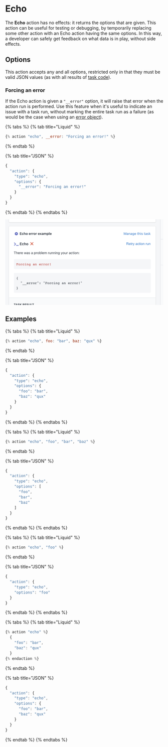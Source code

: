 # Echo

The **Echo** action has no effects: it returns the options that are given. This action can be useful for testing or debugging, by temporarily replacing some other action with an Echo action having the same options. In this way, a developer can safely get feedback on what data is in play, without side effects.

## Options

This action accepts any and all options, restricted only in that they must be valid JSON values \(as with all results of [task code](../tasks/code/)\).

### Forcing an error

If the Echo action is given a `"__error"` option, it will raise that error when the action run is performed. Use this feature when it's useful to indicate an issue with a task run, without marking the entire task run as a failure \(as would be the case when using an [error object](../tasks/code/error-objects.md)\).

{% tabs %}
{% tab title="Liquid" %}
```javascript
{% action "echo", __error: "Forcing an error!" %}
```
{% endtab %}

{% tab title="JSON" %}
```javascript
{
  "action": {
    "type": "echo",
    "options": {
      "__error": "Forcing an error!"
    }
  }
}
```
{% endtab %}
{% endtabs %}

![](../../.gitbook/assets/screen-shot-2021-07-13-at-11.40.52-am.png)

## Examples

{% tabs %}
{% tab title="Liquid" %}
```javascript
{% action "echo", foo: "bar", baz: "qux" %}
```
{% endtab %}

{% tab title="JSON" %}
```javascript
{
  "action": {
    "type": "echo",
    "options": {
      "foo": "bar",
      "baz": "qux"
    }
  }
}
```
{% endtab %}
{% endtabs %}

{% tabs %}
{% tab title="Liquid" %}
```javascript
{% action "echo", "foo", "bar", "baz" %}
```
{% endtab %}

{% tab title="JSON" %}
```javascript
{
  "action": {
    "type": "echo",
    "options": [
      "foo",
      "bar",
      "baz"
    ]
  }
}
```
{% endtab %}
{% endtabs %}

{% tabs %}
{% tab title="Liquid" %}
```javascript
{% action "echo", "foo" %}
```
{% endtab %}

{% tab title="JSON" %}
```javascript
{
  "action": {
    "type": "echo",
    "options": "foo"
  }
}
```
{% endtab %}
{% endtabs %}

{% tabs %}
{% tab title="Liquid" %}
```javascript
{% action "echo" %}
  {
    "foo": "bar",
    "baz": "qux"
  }
{% endaction %}
```
{% endtab %}

{% tab title="JSON" %}
```javascript
{
  "action": {
    "type": "echo",
    "options": {
      "foo": "bar",
      "baz": "qux"
    }
  }
}
```
{% endtab %}
{% endtabs %}


